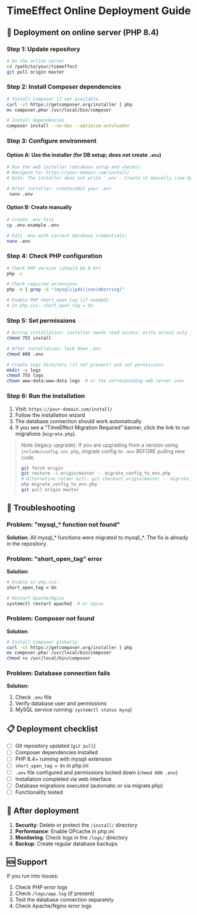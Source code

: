 # TimeEffect Online Deployment Guide

## 🚀 Deployment on online server (PHP 8.4)

### Step 1: Update repository
```bash
# On the online server
cd /path/to/your/timeeffect
git pull origin master
```

### Step 2: Install Composer dependencies
```bash
# Install Composer if not available
curl -sS https://getcomposer.org/installer | php
mv composer.phar /usr/local/bin/composer

# Install dependencies
composer install --no-dev --optimize-autoloader
```

### Step 3: Configure environment

#### Option A: Use the installer (for DB setup; does not create `.env`)
```bash
# Run the web installer (database setup and checks)
# Navigate to: https://your-domain.com/install/
# Note: The installer does not write `.env`. Create it manually (see Option B).

# After installer: create/edit your .env
 nano .env
```

#### Option B: Create manually
```bash
# Create .env file
cp .env.example .env

# Edit .env with correct database credentials:
nano .env
```


### Step 4: Check PHP configuration
```bash
# Check PHP version (should be 8.4+)
php -v

# Check required extensions
php -m | grep -E "(mysqli|pdo|json|mbstring)"

# Enable PHP short_open_tag (if needed)
# In php.ini: short_open_tag = On
```

### Step 5: Set permissions
```bash
# During installation: installer needs read access; write access only if generating .env
chmod 755 install

# After installation: lock down .env
chmod 600 .env

# Create logs directory (if not present) and set permissions
mkdir -p logs
chmod 755 logs
chown www-data:www-data logs  # or the corresponding web server user
```

### Step 6: Run the installation
1. Visit: `https://your-domain.com/install/`
2. Follow the installation wizard
3. The database connection should work automatically
4. If you see a "TimeEffect Migration Required" banner, click the link to run migrations (`migrate.php`).

> Note (legacy upgrade): If you are upgrading from a version using `include/config.inc.php`, migrate config to `.env` BEFORE pulling new code.
> ```bash
> git fetch origin
> git restore -s origin/master -- migrate_config_to_env.php
> # Alternative (older Git): git checkout origin/master -- migrate_config_to_env.php
> php migrate_config_to_env.php
> git pull origin master
> ```

## 🔧 Troubleshooting

### Problem: "mysql_* function not found"
**Solution**: All mysql_* functions were migrated to mysqli_*. The fix is already in the repository.

### Problem: "short_open_tag" error
**Solution**:
```bash
# Enable in php.ini:
short_open_tag = On

# Restart Apache/Nginx
systemctl restart apache2  # or nginx
```

### Problem: Composer not found
**Solution**:
```bash
# Install Composer globally
curl -sS https://getcomposer.org/installer | php
mv composer.phar /usr/local/bin/composer
chmod +x /usr/local/bin/composer
```

### Problem: Database connection fails
**Solution**:
1. Check `.env` file
2. Verify database user and permissions
3. MySQL service running: `systemctl status mysql`

## 📋 Deployment checklist

- [ ] Git repository updated (`git pull`)
- [ ] Composer dependencies installed
- [ ] PHP 8.4+ running with mysqli extension
- [ ] `short_open_tag = On` in php.ini
- [ ] `.env` file configured and permissions locked down (`chmod 600 .env`)
- [ ] Installation completed via web interface
- [ ] Database migrations executed (automatic or via migrate.php)
- [ ] Functionality tested

## 🎯 After deployment

1. **Security**: Delete or protect the `/install/` directory
2. **Performance**: Enable OPcache in php.ini
3. **Monitoring**: Check logs in the `/logs/` directory
4. **Backup**: Create regular database backups

## 🆘 Support

If you run into issues:
1. Check PHP error logs
2. Check `/logs/app.log` (if present)
3. Test the database connection separately
4. Check Apache/Nginx error logs

